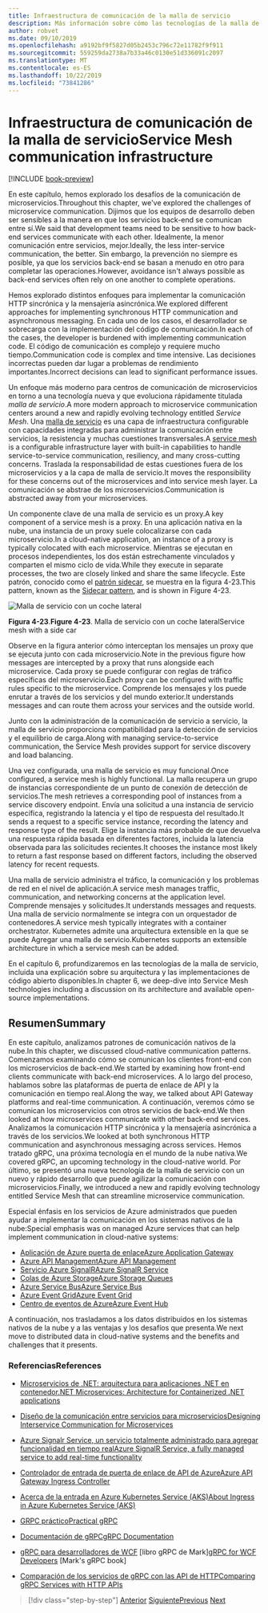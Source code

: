 ```yaml
---
title: Infraestructura de comunicación de la malla de servicio
description: Más información sobre cómo las tecnologías de la malla de servicio simplifican la comunicación de microservicios nativa en la nube
author: robvet
ms.date: 09/10/2019
ms.openlocfilehash: a9192bf9f5827d05b2453c796c72e11782f9f911
ms.sourcegitcommit: 559259da2738a7b33a46c0130e51d336091c2097
ms.translationtype: MT
ms.contentlocale: es-ES
ms.lasthandoff: 10/22/2019
ms.locfileid: "73841286"
---
```

# <a name="service-mesh-communication-infrastructure"></a><span data-ttu-id="9443f-103">Infraestructura de comunicación de la malla de servicio</span><span class="sxs-lookup"><span data-stu-id="9443f-103">Service Mesh communication infrastructure</span></span>

[!INCLUDE [book-preview](../../../includes/book-preview.md)]

<span data-ttu-id="9443f-104">En este capítulo, hemos explorado los desafíos de la comunicación de microservicios.</span><span class="sxs-lookup"><span data-stu-id="9443f-104">Throughout this chapter, we've explored the challenges of microservice communication.</span></span> <span data-ttu-id="9443f-105">Dijimos que los equipos de desarrollo deben ser sensibles a la manera en que los servicios back-end se comunican entre sí.</span><span class="sxs-lookup"><span data-stu-id="9443f-105">We said that development teams need to be sensitive to how back-end services communicate with each other.</span></span> <span data-ttu-id="9443f-106">Idealmente, la menor comunicación entre servicios, mejor.</span><span class="sxs-lookup"><span data-stu-id="9443f-106">Ideally, the less inter-service communication, the better.</span></span> <span data-ttu-id="9443f-107">Sin embargo, la prevención no siempre es posible, ya que los servicios back-end se basan a menudo en otro para completar las operaciones.</span><span class="sxs-lookup"><span data-stu-id="9443f-107">However, avoidance isn't always possible as back-end services often rely on one another to complete operations.</span></span>

<span data-ttu-id="9443f-108">Hemos explorado distintos enfoques para implementar la comunicación HTTP sincrónica y la mensajería asincrónica.</span><span class="sxs-lookup"><span data-stu-id="9443f-108">We explored different approaches for implementing synchronous HTTP communication and asynchronous messaging.</span></span> <span data-ttu-id="9443f-109">En cada uno de los casos, el desarrollador se sobrecarga con la implementación del código de comunicación.</span><span class="sxs-lookup"><span data-stu-id="9443f-109">In each of the cases, the developer is burdened with implementing communication code.</span></span> <span data-ttu-id="9443f-110">El código de comunicación es complejo y requiere mucho tiempo.</span><span class="sxs-lookup"><span data-stu-id="9443f-110">Communication code is complex and time intensive.</span></span> <span data-ttu-id="9443f-111">Las decisiones incorrectas pueden dar lugar a problemas de rendimiento importantes.</span><span class="sxs-lookup"><span data-stu-id="9443f-111">Incorrect decisions can lead to significant performance issues.</span></span>

<span data-ttu-id="9443f-112">Un enfoque más moderno para centros de comunicación de microservicios en torno a una tecnología nueva y que evoluciona rápidamente titulada *malla de servicio*.</span><span class="sxs-lookup"><span data-stu-id="9443f-112">A more modern approach to microservice communication centers around a new and rapidly evolving technology entitled *Service Mesh*.</span></span> <span data-ttu-id="9443f-113">Una [malla de servicio](https://www.nginx.com/blog/what-is-a-service-mesh/) es una capa de infraestructura configurable con capacidades integradas para administrar la comunicación entre servicios, la resistencia y muchas cuestiones transversales.</span><span class="sxs-lookup"><span data-stu-id="9443f-113">A [service mesh](https://www.nginx.com/blog/what-is-a-service-mesh/) is a configurable infrastructure layer with built-in capabilities to handle service-to-service communication, resiliency, and many cross-cutting concerns.</span></span> <span data-ttu-id="9443f-114">Traslada la responsabilidad de estas cuestiones fuera de los microservicios y a la capa de malla de servicio.</span><span class="sxs-lookup"><span data-stu-id="9443f-114">It moves the responsibility for these concerns out of the microservices and into service mesh layer.</span></span> <span data-ttu-id="9443f-115">La comunicación se abstrae de los microservicios.</span><span class="sxs-lookup"><span data-stu-id="9443f-115">Communication is abstracted away from your microservices.</span></span>

<span data-ttu-id="9443f-116">Un componente clave de una malla de servicio es un proxy.</span><span class="sxs-lookup"><span data-stu-id="9443f-116">A key component of a service mesh is a proxy.</span></span> <span data-ttu-id="9443f-117">En una aplicación nativa en la nube, una instancia de un proxy suele colocalizarse con cada microservicio.</span><span class="sxs-lookup"><span data-stu-id="9443f-117">In a cloud-native application, an instance of a proxy is typically colocated with each microservice.</span></span> <span data-ttu-id="9443f-118">Mientras se ejecutan en procesos independientes, los dos están estrechamente vinculados y comparten el mismo ciclo de vida.</span><span class="sxs-lookup"><span data-stu-id="9443f-118">While they execute in separate processes, the two are closely linked and share the same lifecycle.</span></span> <span data-ttu-id="9443f-119">Este patrón, conocido como el [patrón sidecar](https://docs.microsoft.com/azure/architecture/patterns/sidecar), se muestra en la figura 4-23.</span><span class="sxs-lookup"><span data-stu-id="9443f-119">This pattern, known as the [Sidecar pattern](https://docs.microsoft.com/azure/architecture/patterns/sidecar), and is shown in Figure 4-23.</span></span>

![Malla de servicio con un coche lateral](./media/service-mesh-with-side-car.png)

<span data-ttu-id="9443f-121">**Figura 4-23**.</span><span class="sxs-lookup"><span data-stu-id="9443f-121">**Figure 4-23**.</span></span> <span data-ttu-id="9443f-122">Malla de servicio con un coche lateral</span><span class="sxs-lookup"><span data-stu-id="9443f-122">Service mesh with a side car</span></span>

<span data-ttu-id="9443f-123">Observe en la figura anterior cómo interceptan los mensajes un proxy que se ejecuta junto con cada microservicio.</span><span class="sxs-lookup"><span data-stu-id="9443f-123">Note in the previous figure how messages are intercepted by a proxy that runs alongside each microservice.</span></span> <span data-ttu-id="9443f-124">Cada proxy se puede configurar con reglas de tráfico específicas del microservicio.</span><span class="sxs-lookup"><span data-stu-id="9443f-124">Each proxy can be configured with traffic rules specific to the microservice.</span></span> <span data-ttu-id="9443f-125">Comprende los mensajes y los puede enrutar a través de los servicios y del mundo exterior.</span><span class="sxs-lookup"><span data-stu-id="9443f-125">It understands messages and can route them across your services and the outside world.</span></span>

<span data-ttu-id="9443f-126">Junto con la administración de la comunicación de servicio a servicio, la malla de servicio proporciona compatibilidad para la detección de servicios y el equilibrio de carga.</span><span class="sxs-lookup"><span data-stu-id="9443f-126">Along with managing service-to-service communication, the Service Mesh provides support for service discovery and load balancing.</span></span>

<span data-ttu-id="9443f-127">Una vez configurada, una malla de servicio es muy funcional.</span><span class="sxs-lookup"><span data-stu-id="9443f-127">Once configured, a service mesh is highly functional.</span></span> <span data-ttu-id="9443f-128">La malla recupera un grupo de instancias correspondiente de un punto de conexión de detección de servicios.</span><span class="sxs-lookup"><span data-stu-id="9443f-128">The mesh retrieves a corresponding pool of instances from a service discovery endpoint.</span></span> <span data-ttu-id="9443f-129">Envía una solicitud a una instancia de servicio específica, registrando la latencia y el tipo de respuesta del resultado.</span><span class="sxs-lookup"><span data-stu-id="9443f-129">It sends a request to a specific service instance, recording the latency and response type of the result.</span></span> <span data-ttu-id="9443f-130">Elige la instancia más probable de que devuelva una respuesta rápida basada en diferentes factores, incluida la latencia observada para las solicitudes recientes.</span><span class="sxs-lookup"><span data-stu-id="9443f-130">It chooses the instance most likely to return a fast response based on different factors, including the observed latency for recent requests.</span></span>

<span data-ttu-id="9443f-131">Una malla de servicio administra el tráfico, la comunicación y los problemas de red en el nivel de aplicación.</span><span class="sxs-lookup"><span data-stu-id="9443f-131">A service mesh manages traffic, communication, and networking concerns at the application level.</span></span> <span data-ttu-id="9443f-132">Comprende mensajes y solicitudes.</span><span class="sxs-lookup"><span data-stu-id="9443f-132">It understands messages and requests.</span></span> <span data-ttu-id="9443f-133">Una malla de servicio normalmente se integra con un orquestador de contenedores.</span><span class="sxs-lookup"><span data-stu-id="9443f-133">A service mesh typically integrates with a container orchestrator.</span></span> <span data-ttu-id="9443f-134">Kubernetes admite una arquitectura extensible en la que se puede Agregar una malla de servicio.</span><span class="sxs-lookup"><span data-stu-id="9443f-134">Kubernetes supports an extensible architecture in which a service mesh can be added.</span></span>

<span data-ttu-id="9443f-135">En el capítulo 6, profundizaremos en las tecnologías de la malla de servicio, incluida una explicación sobre su arquitectura y las implementaciones de código abierto disponibles.</span><span class="sxs-lookup"><span data-stu-id="9443f-135">In chapter 6, we deep-dive into Service Mesh technologies including a discussion on its architecture and available open-source implementations.</span></span>

## <a name="summary"></a><span data-ttu-id="9443f-136">Resumen</span><span class="sxs-lookup"><span data-stu-id="9443f-136">Summary</span></span>

<span data-ttu-id="9443f-137">En este capítulo, analizamos patrones de comunicación nativos de la nube.</span><span class="sxs-lookup"><span data-stu-id="9443f-137">In this chapter, we discussed cloud-native communication patterns.</span></span> <span data-ttu-id="9443f-138">Comenzamos examinando cómo se comunican los clientes front-end con los microservicios de back-end.</span><span class="sxs-lookup"><span data-stu-id="9443f-138">We started by examining how front-end clients communicate with back-end microservices.</span></span> <span data-ttu-id="9443f-139">A lo largo del proceso, hablamos sobre las plataformas de puerta de enlace de API y la comunicación en tiempo real.</span><span class="sxs-lookup"><span data-stu-id="9443f-139">Along the way, we talked about API Gateway platforms and real-time communication.</span></span> <span data-ttu-id="9443f-140">A continuación, veremos cómo se comunican los microservicios con otros servicios de back-end.</span><span class="sxs-lookup"><span data-stu-id="9443f-140">We then looked at how microservices communicate with other back-end services.</span></span> <span data-ttu-id="9443f-141">Analizamos la comunicación HTTP sincrónica y la mensajería asincrónica a través de los servicios.</span><span class="sxs-lookup"><span data-stu-id="9443f-141">We looked at both synchronous HTTP communication and asynchronous messaging across services.</span></span> <span data-ttu-id="9443f-142">Hemos tratado gRPC, una próxima tecnología en el mundo de la nube nativa.</span><span class="sxs-lookup"><span data-stu-id="9443f-142">We covered gRPC, an upcoming technology in the cloud-native world.</span></span> <span data-ttu-id="9443f-143">Por último, se presentó una nueva tecnología de la malla de servicio con un nuevo y rápido desarrollo que puede agilizar la comunicación con microservicios.</span><span class="sxs-lookup"><span data-stu-id="9443f-143">Finally, we introduced a new and rapidly evolving technology entitled Service Mesh that can streamline microservice communication.</span></span>

<span data-ttu-id="9443f-144">Especial énfasis en los servicios de Azure administrados que pueden ayudar a implementar la comunicación en los sistemas nativos de la nube:</span><span class="sxs-lookup"><span data-stu-id="9443f-144">Special emphasis was on managed Azure services that can help implement communication in cloud-native systems:</span></span>

- [<span data-ttu-id="9443f-145">Aplicación de Azure puerta de enlace</span><span class="sxs-lookup"><span data-stu-id="9443f-145">Azure Application Gateway</span></span>](https://docs.microsoft.com/azure/application-gateway/overview)
- [<span data-ttu-id="9443f-146">Azure API Management</span><span class="sxs-lookup"><span data-stu-id="9443f-146">Azure API Management</span></span>](https://azure.microsoft.com/services/api-management/)
- [<span data-ttu-id="9443f-147">Servicio Azure SignalR</span><span class="sxs-lookup"><span data-stu-id="9443f-147">Azure SignalR Service</span></span>](https://azure.microsoft.com/services/signalr-service/)
- [<span data-ttu-id="9443f-148">Colas de Azure Storage</span><span class="sxs-lookup"><span data-stu-id="9443f-148">Azure Storage Queues</span></span>](https://docs.microsoft.com/azure/storage/queues/storage-queues-introduction)
- [<span data-ttu-id="9443f-149">Azure Service Bus</span><span class="sxs-lookup"><span data-stu-id="9443f-149">Azure Service Bus</span></span>](https://docs.microsoft.com/azure/service-bus-messaging/service-bus-messaging-overview)
- [<span data-ttu-id="9443f-150">Azure Event Grid</span><span class="sxs-lookup"><span data-stu-id="9443f-150">Azure Event Grid</span></span>](https://docs.microsoft.com/azure/event-grid/overview)
- [<span data-ttu-id="9443f-151">Centro de eventos de Azure</span><span class="sxs-lookup"><span data-stu-id="9443f-151">Azure Event Hub</span></span>](https://azure.microsoft.com/services/event-hubs/)

<span data-ttu-id="9443f-152">A continuación, nos trasladamos a los datos distribuidos en los sistemas nativos de la nube y a las ventajas y los desafíos que presenta.</span><span class="sxs-lookup"><span data-stu-id="9443f-152">We next move to distributed data in cloud-native systems and the benefits and challenges that it presents.</span></span>

### <a name="references"></a><span data-ttu-id="9443f-153">Referencias</span><span class="sxs-lookup"><span data-stu-id="9443f-153">References</span></span>

- [<span data-ttu-id="9443f-154">Microservicios de .NET: arquitectura para aplicaciones .NET en contenedor</span><span class="sxs-lookup"><span data-stu-id="9443f-154">.NET Microservices: Architecture for Containerized .NET applications</span></span>](https://dotnet.microsoft.com/download/thank-you/microservices-architecture-ebook)

- [<span data-ttu-id="9443f-155">Diseño de la comunicación entre servicios para microservicios</span><span class="sxs-lookup"><span data-stu-id="9443f-155">Designing Interservice Communication for Microservices</span></span>](https://docs.microsoft.com/azure/architecture/microservices/design/interservice-communication)

- [<span data-ttu-id="9443f-156">Azure Signalr Service, un servicio totalmente administrado para agregar funcionalidad en tiempo real</span><span class="sxs-lookup"><span data-stu-id="9443f-156">Azure SignalR Service, a fully managed service to add real-time functionality</span></span>](https://azure.microsoft.com/blog/azure-signalr-service-a-fully-managed-service-to-add-real-time-functionality/)

- [<span data-ttu-id="9443f-157">Controlador de entrada de puerta de enlace de API de Azure</span><span class="sxs-lookup"><span data-stu-id="9443f-157">Azure API Gateway Ingress Controller</span></span>](https://azure.github.io/application-gateway-kubernetes-ingress/)

- [<span data-ttu-id="9443f-158">Acerca de la entrada en Azure Kubernetes Service (AKS)</span><span class="sxs-lookup"><span data-stu-id="9443f-158">About Ingress in Azure Kubernetes Service (AKS)</span></span>](https://vincentlauzon.com/2018/10/10/about-ingress-in-azure-kubernetes-service-aks/)

- [<span data-ttu-id="9443f-159">GRPC práctico</span><span class="sxs-lookup"><span data-stu-id="9443f-159">Practical gRPC</span></span>](https://www.worldcat.org/title/practical-grpc/oclc/1042342319)

- [<span data-ttu-id="9443f-160">Documentación de gRPC</span><span class="sxs-lookup"><span data-stu-id="9443f-160">gRPC Documentation</span></span>](https://grpc.io/docs/guides/)

- <span data-ttu-id="9443f-161">[gRPC para desarrolladores de WCF](https://bing.com) [libro gRPC de Mark]</span><span class="sxs-lookup"><span data-stu-id="9443f-161">[gRPC for WCF Developers](https://bing.com) [Mark's gRPC book]</span></span>

- [<span data-ttu-id="9443f-162">Comparación de los servicios de gRPC con las API de HTTP</span><span class="sxs-lookup"><span data-stu-id="9443f-162">Comparing gRPC Services with HTTP APIs</span></span>](https://docs.microsoft.com/aspnet/core/grpc/comparison?view=aspnetcore-3.0)

>[!div class="step-by-step"]
><span data-ttu-id="9443f-163">[Anterior](rest-grpc.md)
>[Siguiente](distributed-data.md)</span><span class="sxs-lookup"><span data-stu-id="9443f-163">[Previous](rest-grpc.md)
[Next](distributed-data.md)</span></span>
